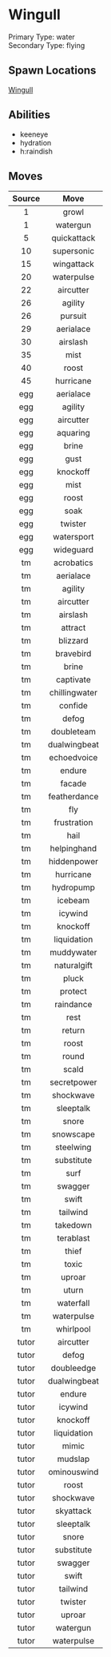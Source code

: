 # Wingull  
Primary Type: water  
Secondary Type: flying  
  
## Spawn Locations  
[Wingull](/data/spawn_presets/wingull.md)  
  
## Abilities  
  * keeneye
  * hydration
  * h:raindish
  
  
## Moves  
  
| Source | Move |  
|:---:|:---:|  
| 1 | growl |  
| 1 | watergun |  
| 5 | quickattack |  
| 10 | supersonic |  
| 15 | wingattack |  
| 20 | waterpulse |  
| 22 | aircutter |  
| 26 | agility |  
| 26 | pursuit |  
| 29 | aerialace |  
| 30 | airslash |  
| 35 | mist |  
| 40 | roost |  
| 45 | hurricane |  
| egg | aerialace |  
| egg | agility |  
| egg | aircutter |  
| egg | aquaring |  
| egg | brine |  
| egg | gust |  
| egg | knockoff |  
| egg | mist |  
| egg | roost |  
| egg | soak |  
| egg | twister |  
| egg | watersport |  
| egg | wideguard |  
| tm | acrobatics |  
| tm | aerialace |  
| tm | agility |  
| tm | aircutter |  
| tm | airslash |  
| tm | attract |  
| tm | blizzard |  
| tm | bravebird |  
| tm | brine |  
| tm | captivate |  
| tm | chillingwater |  
| tm | confide |  
| tm | defog |  
| tm | doubleteam |  
| tm | dualwingbeat |  
| tm | echoedvoice |  
| tm | endure |  
| tm | facade |  
| tm | featherdance |  
| tm | fly |  
| tm | frustration |  
| tm | hail |  
| tm | helpinghand |  
| tm | hiddenpower |  
| tm | hurricane |  
| tm | hydropump |  
| tm | icebeam |  
| tm | icywind |  
| tm | knockoff |  
| tm | liquidation |  
| tm | muddywater |  
| tm | naturalgift |  
| tm | pluck |  
| tm | protect |  
| tm | raindance |  
| tm | rest |  
| tm | return |  
| tm | roost |  
| tm | round |  
| tm | scald |  
| tm | secretpower |  
| tm | shockwave |  
| tm | sleeptalk |  
| tm | snore |  
| tm | snowscape |  
| tm | steelwing |  
| tm | substitute |  
| tm | surf |  
| tm | swagger |  
| tm | swift |  
| tm | tailwind |  
| tm | takedown |  
| tm | terablast |  
| tm | thief |  
| tm | toxic |  
| tm | uproar |  
| tm | uturn |  
| tm | waterfall |  
| tm | waterpulse |  
| tm | whirlpool |  
| tutor | aircutter |  
| tutor | defog |  
| tutor | doubleedge |  
| tutor | dualwingbeat |  
| tutor | endure |  
| tutor | icywind |  
| tutor | knockoff |  
| tutor | liquidation |  
| tutor | mimic |  
| tutor | mudslap |  
| tutor | ominouswind |  
| tutor | roost |  
| tutor | shockwave |  
| tutor | skyattack |  
| tutor | sleeptalk |  
| tutor | snore |  
| tutor | substitute |  
| tutor | swagger |  
| tutor | swift |  
| tutor | tailwind |  
| tutor | twister |  
| tutor | uproar |  
| tutor | watergun |  
| tutor | waterpulse |  
  
